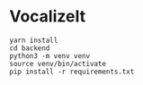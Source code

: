 # VocalizeIt  
`yarn install`  
`cd backend`  
`python3 -m venv venv`  
`source venv/bin/activate`  
`pip install -r requirements.txt`
